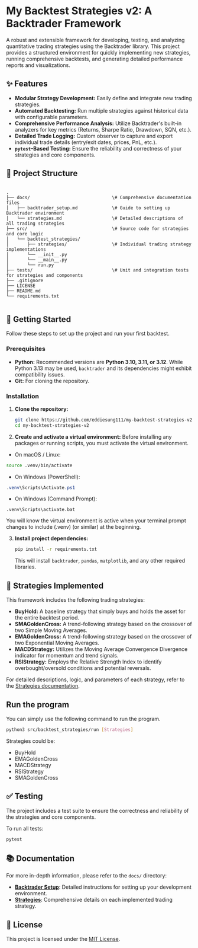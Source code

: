 # My Backtest Strategies v2: A Backtrader Framework

A robust and extensible framework for developing, testing, and analyzing quantitative trading strategies using the Backtrader library. This project provides a structured environment for quickly implementing new strategies, running comprehensive backtests, and generating detailed performance reports and visualizations.

## ✨ Features

* **Modular Strategy Development:** Easily define and integrate new trading strategies.
* **Automated Backtesting:** Run multiple strategies against historical data with configurable parameters.
* **Comprehensive Performance Analysis:** Utilize Backtrader's built-in analyzers for key metrics (Returns, Sharpe Ratio, Drawdown, SQN, etc.).
* **Detailed Trade Logging:** Custom observer to capture and export individual trade details (entry/exit dates, prices, PnL, etc.).
* **`pytest`-Based Testing:** Ensure the reliability and correctness of your strategies and core components.

## 📂 Project Structure

```

.
├── docs/                               \# Comprehensive documentation files
│   ├── backtrader_setup.md             \# Guide to setting up Backtrader environment
│   └── strategies.md                   \# Detailed descriptions of all trading strategies
├── src/                                \# Source code for strategies and core logic
│   └── backtest_strategies/
│       ├── strategies/                 \# Individual trading strategy implementations
│       └── __init__.py
│       └── __main__.py
│       └── run.py                  
├── tests/                              \# Unit and integration tests for strategies and components
├── .gitignore                       
├── LICENSE
├── README.md          
└── requirements.txt       
 

```

## 🚀 Getting Started

Follow these steps to set up the project and run your first backtest.

### Prerequisites

* **Python:** Recommended versions are **Python 3.10, 3.11, or 3.12**. While Python 3.13 may be used, `backtrader` and its dependencies might exhibit compatibility issues.
* **Git:** For cloning the repository.

### Installation

1.  **Clone the repository:**
    ```bash
    git clone https://github.com/eddiesung111/my-backtest-strategies-v2.git
    cd my-backtest-strategies-v2
    ```

2.  **Create and activate a virtual environment:**
Before installing any packages or running scripts, you must activate the virtual environment.

* On macOS / Linux:
```bash
source .venv/bin/activate
```

* On Windows (PowerShell):
```powershell
.venv\Scripts\Activate.ps1
```

* On Windows (Command Prompt):
```DOS
.venv\Scripts\activate.bat
```
You will know the virtual environment is active when your terminal prompt changes to include (.venv) (or similar) at the beginning.

3.  **Install project dependencies:**
    ```bash
    pip install -r requirements.txt
    ```
    This will install `backtrader`, `pandas`, `matplotlib`, and any other required libraries.

## 🧠 Strategies Implemented

This framework includes the following trading strategies:

  * **BuyHold:** A baseline strategy that simply buys and holds the asset for the entire backtest period.
  * **SMAGoldenCross:** A trend-following strategy based on the crossover of two Simple Moving Averages.
  * **EMAGoldenCross:** A trend-following strategy based on the crossover of two Exponential Moving Averages.
  * **MACDStrategy:** Utilizes the Moving Average Convergence Divergence indicator for momentum and trend signals.
  * **RSIStrategy:** Employs the Relative Strength Index to identify overbought/oversold conditions and potential reversals.

For detailed descriptions, logic, and parameters of each strategy, refer to the [Strategies documentation](https://github.com/eddiesung111/my-backtest-strategies-v2/blob/main/docs/strategies.md).

## Run the program
You can simply use the following command to run the program.
```bash
python3 src/backtest_strategies/run [Strategies]
```
Strategies could be:
* BuyHold
* EMAGoldenCross
* MACDStrategy
* RSIStrategy
* SMAGoldenCross

## ✅ Testing

The project includes a test suite to ensure the correctness and reliability of the strategies and core components.

To run all tests:

```bash
pytest
```

## 📚 Documentation

For more in-depth information, please refer to the `docs/` directory:

  * [**Backtrader Setup**](https://github.com/eddiesung111/my-backtest-strategies-v2/blob/main/docs/backtrader_setup.md): Detailed instructions for setting up your development environment.
  * [**Strategies**](https://github.com/eddiesung111/my-backtest-strategies-v2/blob/main/docs/strategies.md): Comprehensive details on each implemented trading strategy.

## 📄 License

This project is licensed under the [MIT License](https://github.com/eddiesung111/my-backtest-strategies-v2/blob/main/LICENSE).
